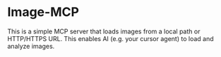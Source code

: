 # Image-MCP

This is a simple MCP server that loads images from a local path or HTTP/HTTPS URL. This enables AI (e.g. your cursor agent) to load and analyze images.
